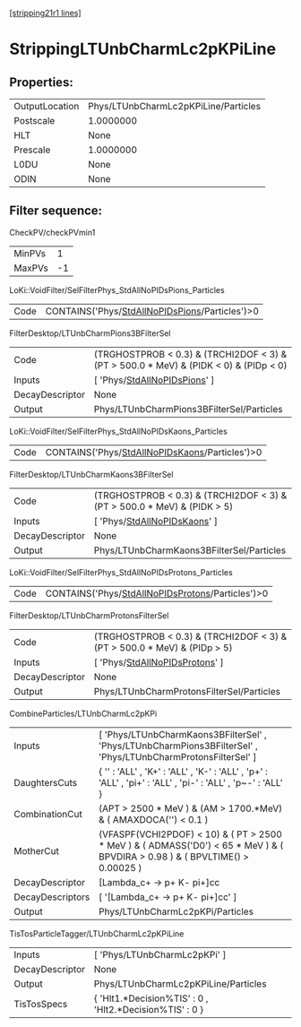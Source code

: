 [[stripping21r1 lines]](./stripping21r1-index)

# StrippingLTUnbCharmLc2pKPiLine

## Properties:

|                |                                      |
|----------------|--------------------------------------|
| OutputLocation | Phys/LTUnbCharmLc2pKPiLine/Particles |
| Postscale      | 1.0000000                            |
| HLT            | None                                 |
| Prescale       | 1.0000000                            |
| L0DU           | None                                 |
| ODIN           | None                                 |

## Filter sequence:

CheckPV/checkPVmin1

|        |     |
|--------|-----|
| MinPVs | 1   |
| MaxPVs | -1  |

LoKi::VoidFilter/SelFilterPhys_StdAllNoPIDsPions_Particles

|      |                                                                                                      |
|------|------------------------------------------------------------------------------------------------------|
| Code | CONTAINS('Phys/[StdAllNoPIDsPions](./stripping21r1-commonparticles-stdallnopidspions)/Particles')\>0 |

FilterDesktop/LTUnbCharmPions3BFilterSel

|                 |                                                                                            |
|-----------------|--------------------------------------------------------------------------------------------|
| Code            | (TRGHOSTPROB \< 0.3) & (TRCHI2DOF \< 3) & (PT \> 500.0 \* MeV) & (PIDK \< 0) & (PIDp \< 0) |
| Inputs          | [ 'Phys/[StdAllNoPIDsPions](./stripping21r1-commonparticles-stdallnopidspions)' ]        |
| DecayDescriptor | None                                                                                       |
| Output          | Phys/LTUnbCharmPions3BFilterSel/Particles                                                  |

LoKi::VoidFilter/SelFilterPhys_StdAllNoPIDsKaons_Particles

|      |                                                                                                      |
|------|------------------------------------------------------------------------------------------------------|
| Code | CONTAINS('Phys/[StdAllNoPIDsKaons](./stripping21r1-commonparticles-stdallnopidskaons)/Particles')\>0 |

FilterDesktop/LTUnbCharmKaons3BFilterSel

|                 |                                                                                     |
|-----------------|-------------------------------------------------------------------------------------|
| Code            | (TRGHOSTPROB \< 0.3) & (TRCHI2DOF \< 3) & (PT \> 500.0 \* MeV) & (PIDK \> 5)        |
| Inputs          | [ 'Phys/[StdAllNoPIDsKaons](./stripping21r1-commonparticles-stdallnopidskaons)' ] |
| DecayDescriptor | None                                                                                |
| Output          | Phys/LTUnbCharmKaons3BFilterSel/Particles                                           |

LoKi::VoidFilter/SelFilterPhys_StdAllNoPIDsProtons_Particles

|      |                                                                                                          |
|------|----------------------------------------------------------------------------------------------------------|
| Code | CONTAINS('Phys/[StdAllNoPIDsProtons](./stripping21r1-commonparticles-stdallnopidsprotons)/Particles')\>0 |

FilterDesktop/LTUnbCharmProtonsFilterSel

|                 |                                                                                         |
|-----------------|-----------------------------------------------------------------------------------------|
| Code            | (TRGHOSTPROB \< 0.3) & (TRCHI2DOF \< 3) & (PT \> 500.0 \* MeV) & (PIDp \> 5)            |
| Inputs          | [ 'Phys/[StdAllNoPIDsProtons](./stripping21r1-commonparticles-stdallnopidsprotons)' ] |
| DecayDescriptor | None                                                                                    |
| Output          | Phys/LTUnbCharmProtonsFilterSel/Particles                                               |

CombineParticles/LTUnbCharmLc2pKPi

|                  |                                                                                                                                     |
|------------------|-------------------------------------------------------------------------------------------------------------------------------------|
| Inputs           | [ 'Phys/LTUnbCharmKaons3BFilterSel' , 'Phys/LTUnbCharmPions3BFilterSel' , 'Phys/LTUnbCharmProtonsFilterSel' ]                     |
| DaughtersCuts    | { '' : 'ALL' , 'K+' : 'ALL' , 'K-' : 'ALL' , 'p+' : 'ALL' , 'pi+' : 'ALL' , 'pi-' : 'ALL' , 'p~-' : 'ALL' }                         |
| CombinationCut   | (APT \> 2500 \* MeV ) & (AM \> 1700.\*MeV) & ( AMAXDOCA('') \< 0.1 )                                                                |
| MotherCut        | (VFASPF(VCHI2PDOF) \< 10) & ( PT \> 2500 \* MeV ) & ( ADMASS('D0') \< 65 \* MeV ) & ( BPVDIRA \> 0.98 ) & ( BPVLTIME() \> 0.00025 ) |
| DecayDescriptor  | [Lambda_c+ -\> p+ K- pi+]cc                                                                                                       |
| DecayDescriptors | [ '[Lambda_c+ -\> p+ K- pi+]cc' ]                                                                                               |
| Output           | Phys/LTUnbCharmLc2pKPi/Particles                                                                                                    |

TisTosParticleTagger/LTUnbCharmLc2pKPiLine

|                 |                                                           |
|-----------------|-----------------------------------------------------------|
| Inputs          | [ 'Phys/LTUnbCharmLc2pKPi' ]                            |
| DecayDescriptor | None                                                      |
| Output          | Phys/LTUnbCharmLc2pKPiLine/Particles                      |
| TisTosSpecs     | { 'Hlt1.\*Decision%TIS' : 0 , 'Hlt2.\*Decision%TIS' : 0 } |
